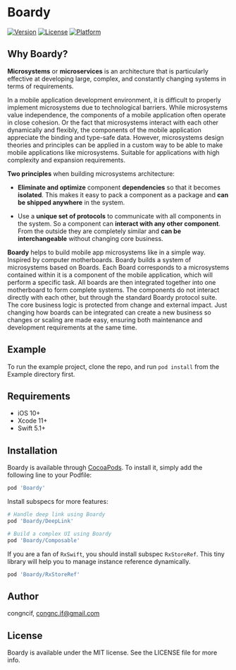 # Boardy

[![Version](https://img.shields.io/cocoapods/v/Boardy.svg?style=flat)](https://cocoapods.org/pods/Boardy)
[![License](https://img.shields.io/cocoapods/l/Boardy.svg?style=flat)](https://cocoapods.org/pods/Boardy)
[![Platform](https://img.shields.io/cocoapods/p/Boardy.svg?style=flat)](https://cocoapods.org/pods/Boardy)

## Why Boardy?

**Microsystems** or **microservices** is an architecture that is particularly effective at developing large, complex, and constantly changing systems in terms of requirements.

In a mobile application development environment, it is difficult to properly implement microsystems due to technological barriers. While microsystems value independence, the components of a mobile application often operate in close cohesion. Or the fact that microsystems interact with each other dynamically and flexibly, the components of the mobile application appreciate the binding and type-safe data. However, microsystems design theories and principles can be applied in a custom way to be able to make mobile applications like microsystems. Suitable for applications with high complexity and expansion requirements.

**Two principles** when building microsystems architecture:

- **Eliminate and optimize** component **dependencies** so that it becomes **isolated**.  This makes it easy to pack a component as a package and **can be shipped anywhere** in the system.

- Use a **unique set of protocols** to communicate with all components in the system.  So a component can **interact with any other component**.  From the outside they are completely similar and **can be interchangeable** without changing core business.

**Boardy** helps to build mobile app microsystems like in a simple way. Inspired by computer motherboards. Boardy builds a system of microsystems based on Boards. Each Board corresponds to a microsystems contained within it is a component of the mobile application, which will perform a specific task. All boards are then integrated together into one motherboard to form complete systems. The components do not interact directly with each other, but through the standard Boardy protocol suite. The core business logic is protected from change and external impact. Just changing how boards can be integrated can create a new business so changes or scaling are made easy, ensuring both maintenance and development requirements at the same time.

## Example

To run the example project, clone the repo, and run `pod install` from the Example directory first.

## Requirements

+ iOS 10+
+ Xcode 11+
+ Swift 5.1+

## Installation

Boardy is available through [CocoaPods](https://cocoapods.org). To install
it, simply add the following line to your Podfile:

```ruby
pod 'Boardy'
```

Install subspecs for more features:

```ruby
# Handle deep link using Boardy
pod 'Boardy/DeepLink'
```

```ruby
# Build a complex UI using Boardy
pod 'Boardy/Composable'
```

If you are a fan of `RxSwift`, you should install subspec `RxStoreRef`. This tiny library will help you to manage instance reference dynamically.

```ruby
pod 'Boardy/RxStoreRef'
```

## Author

congncif, congnc.if@gmail.com

## License

Boardy is available under the MIT license. See the LICENSE file for more info.
